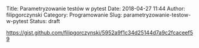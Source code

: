 Title: Parametryzowanie testów w pytest
Date: 2018-04-27 11:44
Author: filipgorczynski
Category: Programowanie
Slug: parametryzowanie-testow-w-pytest
Status: draft

https://gist.github.com/filipgorczynski/5952a9f1c34d25144d7a9c2fcaceef59
